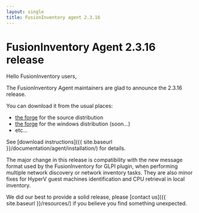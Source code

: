 ```yaml
---
layout: single
title: FusionInventory agent 2.3.16
---
```


# FusionInventory Agent 2.3.16 release

Hello FusionInventory users,

The FusionInventory Agent maintainers are glad to announce the 2.3.16 release.

You can download it from the usual places:

* [the forge](http://forge.fusioninventory.org/projects/fusioninventory-agent/files) for the source distribution
* [the forge](http://forge.fusioninventory.org/projects/fusioninventory-agent-windows-installer/files) for the windows distribution (soon...)
* etc...

See [download instructions]({{ site.baseurl }}/documentation/agent/installation/) for details.

The major change in this release is compatibility with the new message format
used by the FusionInventory for GLPI plugin, when performing multiple network
discovery or network inventory tasks. They are also minor fixes for HyperV
guest machines identification and CPU retrieval in local inventory.

We did our best to provide a solid release, please [contact us]({{ site.baseurl }}/resources/) if
you believe you find something unexpected.
